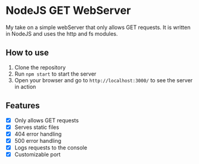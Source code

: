 # NodeJS GET WebServer

My take on a simple webServer that only allows GET requests. It is written in NodeJS and uses the http and fs modules.

## How to use

1. Clone the repository
2. Run `npm start` to start the server
3. Open your browser and go to `http://localhost:3000/` to see the server in action

## Features

- [x] Only allows GET requests
- [x] Serves static files
- [x] 404 error handling
- [x] 500 error handling
- [x] Logs requests to the console
- [x] Customizable port
